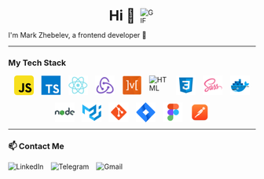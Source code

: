 <div style="display: flex; align-items: center; justify-content: center; gap: 10px;">
  <h1 style="margin: 0;">Hi 👋</h1>
  <img src="https://media.giphy.com/media/KGhpQ5NMoWKQurlHwI/giphy.gif" alt="GIF" width="30" height="30" />
</div>

I'm Mark Zhebelev, a frontend developer 🚀

---

### My Tech Stack

<div style="display: flex; align-items: center; justify-content: center; gap: 15px; flex-wrap: wrap;">

  <!-- JavaScript -->
  <img src="assets/icons/javascript_icon.png" alt="JavaScript" width="40" height="40"/>

  <!-- TypeScript -->
  <img src="assets/icons/typescript_icon.png" alt="TypeScript" width="40" height="40"/>

  <!-- React -->
  <img src="assets/icons/react_icon.png" alt="React" width="40" height="40"/>

  <!-- Redux -->
  <img src="assets/icons/redux_icon.png" alt="Redux" width="40" height="40"/>

  <!-- MobX -->
  <img src="assets/icons/mobx_icon.png" alt="MobX" width="40" height="40"/>

  <!-- HTML -->
  <img src="assets/icons/" alt="HTML" width="40" height="40"/>

  <!-- CSS -->
  <img src="assets/icons/css_icon.png" alt="CSS" width="40" height="40"/>

  <!-- SASS/SCSS -->
  <img src="assets/icons/sass_icon.png" alt="SCSS" width="40" height="40"/>

  <!-- Docker -->
  <img src="assets/icons/docker_icon.png" alt="Docker" width="40" height="40"/>

  <!-- Node.js -->
  <img src="assets/icons/node_icon.png" alt="Node.js" width="40" height="40"/>

  <!-- Material-UI -->
  <img src="assets/icons/uimaterial_icon.png" alt="Material UI" width="40" height="40"/>

  <!-- Git -->
  <img src="assets/icons/git_icon.png" alt="Git" width="40" height="40"/>

  <!-- Jira -->
  <img src="assets/icons/jira_icon.png" alt="Jira" width="40" height="40"/>

  <!-- Figma -->
  <img src="assets/icons/figma_icon.png" alt="Figma" width="40" height="40"/>

  <!-- Postman -->
  <img src="assets/icons/postman_icon.png" alt="Postman" width="40" height="40"/>

</div>

---

### 📫 Contact Me

<div style="display: flex; gap: 15px; align-items: center;">

  <!-- LinkedIn -->
  <a href="https://www.linkedin.com/in/mark-zhebelev-32b3022b5/" target="_blank" style="text-decoration: none;">
    <img src="https://img.shields.io/badge/LinkedIn-0077B5?style=flat-square&logo=linkedin&logoColor=white" alt="LinkedIn"/>
  </a>

  <!-- Telegram -->
  <a href="https://t.me/Mark_frDev" target="_blank" style="text-decoration: none;">
    <img src="https://img.shields.io/badge/Telegram-2CA5E0?style=flat-square&logo=telegram&logoColor=white" alt="Telegram"/>
  </a>

  <!-- Email -->
  <a href="mailto:mrkzheb@gmail.com" style="text-decoration: none;">
    <img src="https://img.shields.io/badge/Gmail-D14836?style=flat-square&logo=gmail&logoColor=white" alt="Gmail"/>
  </a>

</div>
